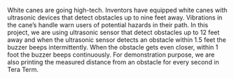 White canes are going high-tech. Inventors have equipped white canes with ultrasonic devices that detect obstacles up to nine feet away. Vibrations in the cane’s handle warn users of potential hazards in their path. In this project, we are using ultrasonic sensor that detect obstacles up to 12 feet away and when the ultrasonic sensor detects an obstacle within 1.5 feet the buzzer beeps intermittently. When the obstacle gets even closer, within 1 foot the buzzer beeps continuously. For demonstration purpose, we are also printing the measured distance from an obstacle for every second in Tera Term. 
